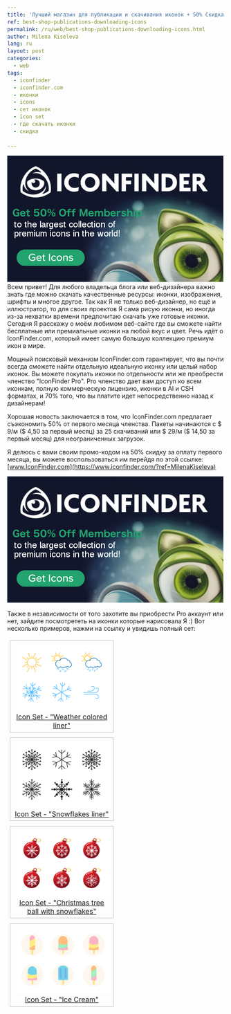 ```yaml
---
title: 'Лучший магазин для публикации и скачивания иконок + 50% Скидка'
ref: best-shop-publications-downloading-icons
permalink: /ru/web/best-shop-publications-downloading-icons.html
author: Milena Kiseleva
lang: ru
layout: post
categories:
  - web
tags:
  - iconfinder
  - iconfinder.com
  - иконки
  - icons
  - сет иконок
  - icon set
  - где скачать иконки
  - скидка

---
```


![thumb](/images/milena/iconfinder-banner.jpg)
Всем привет! Для любого владельца блога или веб-дизайнера важно знать где можно скачать качественные ресурсы: иконки, изображения, шрифты и многое другое. Так как Я не только веб-дизайнер, но ещё и иллюстратор, то для своих проектов Я сама рисую иконки, но иногда из-за нехватки времени предпочитаю скачать уже готовые иконки. Сегодня Я расскажу о моём любимом веб-сайте где вы сможете найти бесплатные или премиальные иконки на любой вкус и цвет. Речь идёт о IconFinder.com, который имеет самую большую коллекцию премиум икон в мире.

Мощный поисковый механизм IconFinder.com гарантирует, что вы почти всегда сможете найти отдельную идеальную иконку или целый набор иконок. Вы можете покупать иконки по отдельности или же преобрести членство "IconFinder Pro". Pro членство дает вам доступ ко всем иконкам, полную коммерческую лицензию, иконки в AI и CSH форматах, и 70% того, что вы платите идет непосредственно назад к дизайнерам!

Хорошая новость заключается в том, что IconFinder.com предлагает съэкономить 50% от первого месяца членства. Пакеты начинаются с $ 9/м ($ 4,50 за первый месяц) за 25 скачиваний или $ 29/м ($ 14,50 за первый месяц) для неограниченных загрузок. 

Я делюсь с вами своим промо-кодом на 50% скидку за оплату первого месяца, вы можете воспользоваться им перейдя по этой ссылке: [www.IconFinder.com](https://www.iconfinder.com/?ref=MilenaKiseleva)

<a href="https://www.iconfinder.com/?ref=MilenaKiseleva" target="_blank">
	<img src="/images/milena/iconfinder-banner.jpg">
</a>

Также в независимости от того захотите вы приобрести Pro аккаунт или нет, зайдите посмотрететь на иконки которые нарисовала Я :) Вот несколько примеров, нажми на ссылку и увидишь полный сет:



<figure>
	<img src="/images/milena/weather-colored-liner-1.jpg">
	<figcaption>
		<a href="https://www.iconfinder.com/iconsets/weather-colored-liner?ref=MilenaKiseleva" target="_blank">Icon Set - "Weather colored liner"</a>
	</figcaption>
</figure>

<figure>
	<img src="/images/milena/snowflakes-liner-2.jpg">
	<figcaption>
		<a href="https://www.iconfinder.com/iconsets/snowflakes-liner?ref=MilenaKiseleva" target="_blank">Icon Set - "Snowflakes liner"</a>
	</figcaption>
</figure>

<figure>
	<img src="/images/milena/christmas-tree-ball-with-snowflakes-3.jpg">
	<figcaption>
		<a href="https://www.iconfinder.com/iconsets/christmas-tree-ball-with-snowflakes?ref=MilenaKiseleva" target="_blank">Icon Set - "Christmas tree ball with snowflakes"</a>
	</figcaption>
</figure>

<figure>
	<img src="/images/milena/ice-cream-4.jpg">
	<figcaption>
		<a href="https://www.iconfinder.com/iconsets/ice-cream-3?ref=MilenaKiseleva" target="_blank">Icon Set - "Ice Cream"</a>
	</figcaption>
</figure>

<br>
<style>
figure {
	float: left;
	width: 45%;
	text-align: center;
	font-size: smaller;
	text-indent: 0;
	border: thin silver solid;
	margin: 0.5em;
	padding: 0.5em;
}
figure img {
	width: 350px;
}
figure a {
	font-size: medium;
}
</style>
